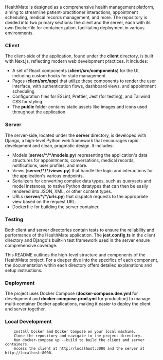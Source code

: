 HealthMate is designed as a comprehensive health management platform, aiming to streamline patient-practitioner interactions, appointment scheduling, medical records management, and more. The repository is divided into two primary sections: the client and the server, each with its own Dockerfile for containerization, facilitating deployment in various environments.

### Client

The client-side of the application, found under the **client** directory, is built with Next.js, reflecting modern web development practices. It includes:

- A set of React components (**client/src/components**) for the UI, including custom hooks for state management.
- Pages (**client/src/app**) that utilize these components to render the user interface, with authentication flows, dashboard views, and appointment scheduling.
- Configuration files for ESLint, Prettier, Jest (for testing), and Tailwind CSS for styling.
- The **public** folder contains static assets like images and icons used throughout the application.

### Server

The server-side, located under the **server** directory, is developed with Django, a high-level Python web framework that encourages rapid development and clean, pragmatic design. It includes:

- Models (**server/\*/\*/models.py**) representing the application's data structures for appointments, conversations, medical records, notifications, user profiles, and more.
- Views (**server/\*/\*/views.py**) that handle the logic and interactions for the application's various endpoints.
- Serializers for converting complex data types, such as querysets and model instances, to native Python datatypes that can then be easily rendered into JSON, XML, or other content types.
- URLs (**server/\*/\*/urls.py**) that dispatch requests to the appropriate view based on the request URL.
- Dockerfile for building the server container.

### Testing

Both client and server directories contain tests to ensure the reliability and performance of the HealthMate application. The **jest.config.ts** in the client directory and Django's built-in test framework used in the server ensure comprehensive coverage.

This README outlines the high-level structure and components of the HealthMate project. For a deeper dive into the specifics of each component, the documentation within each directory offers detailed explanations and setup instructions.

### Deployment

The project uses Docker Compose (**docker-compose.dev.yml** for development and **docker-compose.prod.yml** for production) to manage multi-container Docker applications, making it easier to deploy the client and server together.

### Local Development

        Install Docker and Docker Compose on your local machine.
        Clone the repository and navigate to the project directory.
        Run docker-compose up --build to build the client and server containers.
        Access the client at http://localhost:3000 and the server at http://localhost:8000.
